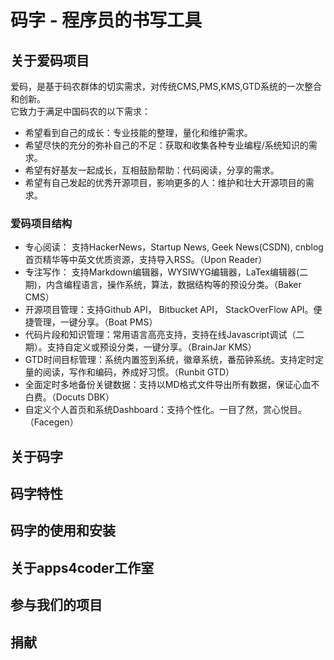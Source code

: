 # 码字 - 程序员的书写工具 #

关于爱码项目
----------
爱码，是基于码农群体的切实需求，对传统CMS,PMS,KMS,GTD系统的一次整合和创新。   
它致力于满足中国码农的以下需求：   

* 希望看到自己的成长：专业技能的整理，量化和维护需求。
* 希望尽快的充分的弥补自己的不足：获取和收集各种专业编程/系统知识的需求。
* 希望有好基友一起成长，互相鼓励帮助：代码阅读，分享的需求。
* 希望有自己发起的优秀开源项目，影响更多的人：维护和壮大开源项目的需求。

### 爱码项目结构 ###

* 专心阅读： 支持HackerNews，Startup News, Geek News(CSDN), cnblog首页精华等中英文优质资源，支持导入RSS。（Upon Reader）
* 专注写作： 支持Markdown编辑器，WYSIWYG编辑器，LaTex编辑器(二期)，内含编程语言，操作系统，算法，数据结构等的预设分类。（Baker CMS）
* 开源项目管理：支持Github API， Bitbucket API， StackOverFlow API。便捷管理，一键分享。（Boat PMS）
* 代码片段和知识管理：常用语言高亮支持，支持在线Javascript调试（二期）。支持自定义或预设分类，一键分享。（BrainJar KMS）
* GTD时间目标管理：系统内置签到系统，徽章系统，番茄钟系统。支持定时定量的阅读，写作和编码，养成好习惯。（Runbit GTD）
* 全面定时多地备份关键数据：支持以MD格式文件导出所有数据，保证心血不白费。（Docuts DBK）
* 自定义个人首页和系统Dashboard：支持个性化。一目了然，赏心悦目。（Facegen）



关于码字
-------

码字特性
-------



码字的使用和安装
-------------


关于apps4coder工作室
------------------

参与我们的项目
------------

捐献
---


